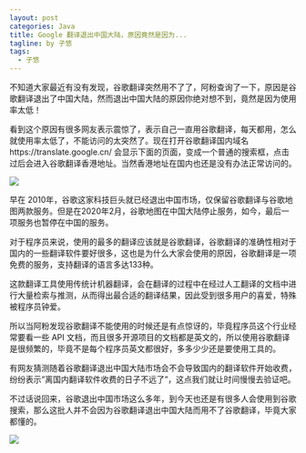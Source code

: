 ```yaml
---
layout: post
categories: Java
title: Google 翻译退出中国大陆，原因竟然是因为...
tagline: by 子悠
tags: 
  - 子悠
---
```


不知道大家最近有没有发现，谷歌翻译突然用不了了，阿粉查询了一下，原因是谷歌翻译退出了中国大陆，然而退出中国大陆的原因你绝对想不到，竟然是因为使用率太低！

<!--more-->

看到这个原因有很多网友表示震惊了，表示自己一直用谷歌翻译，每天都用，怎么就使用率太低了，不能访问的太突然了。现在打开谷歌翻译国内域名https://translate.google.cn/ 会显示下面的页面，变成一个普通的搜索框，点击过后会进入谷歌翻译香港地址。当然香港地址在国内也还是没有办法正常访问的。

![](https://tva1.sinaimg.cn/large/008vxvgGgy1h7da5enli5j31re0rstbc.jpg)

早在 2010年，谷歌这家科技巨头就已经退出中国市场，仅保留谷歌翻译与谷歌地图两款服务。但是在2020年2月，谷歌地图在中国大陆停止服务，如今，最后一项服务也暂停在中国的服务。

对于程序员来说，使用的最多的翻译应该就是谷歌翻译，谷歌翻译的准确性相对于国内的一些翻译软件要好很多，这也是为什么大家会使用的原因，谷歌翻译是一项免费的服务，支持翻译的语言多达133种。

这款翻译工具使用传统计机器翻译，会在翻译的过程中在经过人工翻译的文档中进行大量检索与推测，从而得出最合适的翻译结果，因此受到很多用户的喜爱，特殊被程序员钟爱。

所以当阿粉发现谷歌翻译不能使用的时候还是有点惊讶的，毕竟程序员这个行业经常要看一些 API 文档，而且很多开源项目的文档都是英文的，所以使用谷歌翻译是很频繁的，毕竟不是每个程序员英文都很好，多多少少还是要使用工具的。

有网友猜测随着谷歌翻译退出中国大陆市场会不会导致国内的翻译软件开始收费，纷纷表示”离国内翻译软件收费的日子不远了”，这点我们就让时间慢慢去验证吧。

不过话说回来，谷歌退出中国市场这么多年，到今天也还是有很多人会使用到谷歌搜索，那么这批人并不会因为谷歌翻译退出中国大陆而用不了谷歌翻译，毕竟大家都懂的。

![](https://tva1.sinaimg.cn/large/008vxvgGgy1h7edcw8bq7j312p0u0whu.jpg)



